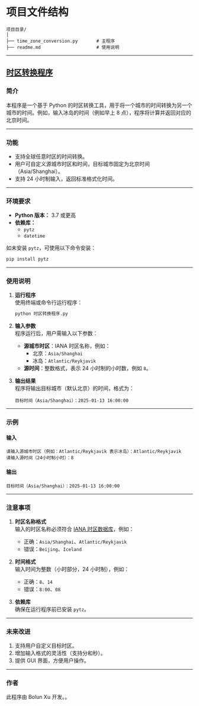 # 项目文件结构
```
项目目录/
│
├── time_zone_conversion.py       # 主程序
├── readme.md                     # 使用说明
```

---

## [时区转换程序](time_zone_conversion.py)

### 简介
本程序是一个基于 Python 的时区转换工具，用于将一个城市的时间转换为另一个城市的时间。例如，输入冰岛的时间（例如早上 8 点），程序将计算并返回对应的北京时间。

---

### 功能
- 支持全球任意时区的时间转换。
- 用户可自定义源城市时区和时间，目标城市固定为北京时间（Asia/Shanghai）。
- 支持 24 小时制输入，返回标准格式化时间。

---

### 环境要求
- **Python 版本：** 3.7 或更高
- **依赖库：**
  - `pytz`
  - `datetime`

如未安装 `pytz`，可使用以下命令安装：
```bash
pip install pytz
```

---

### 使用说明

1. **运行程序**  
   使用终端或命令行运行程序：
   ```bash
   python 时区转换程序.py
   ```

2. **输入参数**  
   程序运行后，用户需输入以下参数：
   - **源城市时区**：IANA 时区名称，例如：
     - 北京：`Asia/Shanghai`
     - 冰岛：`Atlantic/Reykjavik`
   - **源时间**：整数格式，表示 24 小时制的小时数，例如 `8`。

3. **输出结果**  
   程序将输出目标城市（默认北京）的时间，格式为：
   ```
   目标时间（Asia/Shanghai）：2025-01-13 16:00:00
   ```

---

### 示例
#### 输入
```
请输入源城市时区（例如：Atlantic/Reykjavik 表示冰岛）：Atlantic/Reykjavik
请输入源时间（24小时制小时）：8
```

#### 输出
```
目标时间（Asia/Shanghai）：2025-01-13 16:00:00
```

---

### 注意事项
1. **时区名称格式**  
   输入的时区名称必须符合 [IANA 时区数据库](https://en.wikipedia.org/wiki/List_of_tz_database_time_zones)，例如：
   - 正确：`Asia/Shanghai`、`Atlantic/Reykjavik`
   - 错误：`Beijing`、`Iceland`
   
2. **时间格式**  
   输入时间为整数（小时部分，24 小时制），例如：
   - 正确：`8`、`14`
   - 错误：`8:00`、`08`

3. **依赖库**  
   确保在运行程序前已安装 `pytz`。

---



### 未来改进
1. 支持用户自定义目标时区。
2. 增加输入格式的灵活性（支持分和秒）。
3. 提供 GUI 界面，方便用户操作。

---

### 作者
此程序由 Bolun Xu 开发。。